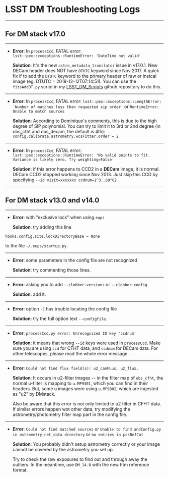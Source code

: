 # LSST DM Troubleshooting Logs

------
## For DM stack v17.0
------

* __Error__: In `processCcd`, FATAL error: `lsst::pex::exceptions::RuntimeError: 'DateTime not valid'`

  __Solution__: It's the new `astro_metadata_translator` issue in v17.0.1. New DECam header does NOT have `DTUTC` keyword since Nov 2017. A quick fix if to add the `DTUTC` keyword to the primary header of raw or instcal image (eg. DTUTC = 2018-12-12T07:14:51). You can use the `fitsAddDT.py` script in my [LSST_DM_Scripts](https://github.com/rbliu/LSST_DM_Scripts) github repository to do this.

------

* __Error__: In `processCcd`, FATAL error: `lsst::pex::exceptions::LengthError: 'Number of matches less than requested sip order'` or `RuntimeError: Unable to match sources`

  __Solution__: According to Dominique's comments, this is due to the high degree of SIP polynomial. You can try to limit it to 3rd or 2nd degree (in obs_cfht and obs_decam, the default is 4th):
  `config.calibrate.astrometry.wcsFitter.order = 2`

------

* __Error__: In `processCcd`, FATAL error: `lsst::pex::exceptions::RuntimeError: 'No valid points to fit. Variance is likely zero. Try weighting=False'`

  __Solution__: if this error happens to CCD2 in a __DECam__ image, it is normal. DECam CCD2 stopped working since Nov 2013. Just skip this CCD by specifying `--id visit=xxxxxxx ccdnum=1^3..60^62`

------
## For DM stack v13.0 and v14.0
------

* __Error__: with "exclusive lock" when using `eups`

  __Solution__: try adding this line
```
hooks.config.site.lockDirectoryBase = None
```
to the file `~/.eups/startup.py`.

------

* __Error__: some parameters in the config file are not recognized

  __Solution__: try commenting those lines.
------

* __Error__: asking you to add `--clobber-versions` or `--clobber-config`

  __Solution__: add it.
------

* __Error__: option `-C` has trouble locating the config file

  __Solution__: try the full option text `--configfile`.
------

* __Error__: `processCcd.py error: Unrecognized ID key 'ccdnum'`

  __Solution__: it means that wrong `--id` keys were used in `processCcd`. Make sure you are using `ccd` for CFHT data, and `ccdnum` for DECam data. For other telescopes, please read the whole error message.
------

* __Error__: `Could not find flux field(s): u2_camFLux, u2_flux.`

  __Solution__: It occurs in u2-filter images -- in the filter map of `obs_cfht`, the normal u-filter is mapping to `u.MP9301`, which you can find in their headers. But, some u images were using `u.MP9302`, which are ingested as "u2" by DMstack.

  Also be aware that this error is not only limited to u2 filter in CFHT data. If similar errors happen wot other data, try modifying the astrometry/photometry filter map part in the config file.
------

* __Error__: `Could not find matched sources` or `Unable to find andConfig.py in astrometry_net_data directory` or `no entries in posRefCat`

  __Solution__: You probably didn't setup astrometry correctly or your image cannot be covered by the astrometry you set up.

  Try to check the raw exposures to find out and through away the outliers. In the meantime, use `DM_14.0` with the new htm reference format.
